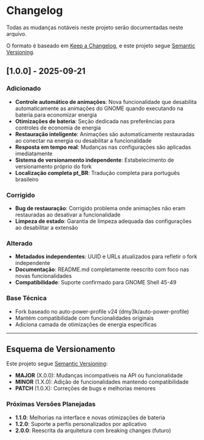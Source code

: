 # Changelog

Todas as mudanças notáveis neste projeto serão documentadas neste arquivo.

O formato é baseado em [Keep a Changelog](https://keepachangelog.com/pt-BR/1.0.0/),
e este projeto segue [Semantic Versioning](https://semver.org/lang/pt-BR/).

## [1.0.0] - 2025-09-21

### Adicionado
- **Controle automático de animações**: Nova funcionalidade que desabilita automaticamente as animações do GNOME quando executando na bateria para economizar energia
- **Otimizações de bateria**: Seção dedicada nas preferências para controles de economia de energia
- **Restauração inteligente**: Animações são automaticamente restauradas ao conectar na energia ou desabilitar a funcionalidade
- **Resposta em tempo real**: Mudanças nas configurações são aplicadas imediatamente
- **Sistema de versionamento independente**: Estabelecimento de versionamento próprio do fork
- **Localização completa pt_BR**: Tradução completa para português brasileiro

### Corrigido
- **Bug de restauração**: Corrigido problema onde animações não eram restauradas ao desativar a funcionalidade
- **Limpeza de estado**: Garantia de limpeza adequada das configurações ao desabilitar a extensão

### Alterado
- **Metadados independentes**: UUID e URLs atualizados para refletir o fork independente
- **Documentação**: README.md completamente reescrito com foco nas novas funcionalidades
- **Compatibilidade**: Suporte confirmado para GNOME Shell 45-49

### Base Técnica
- Fork baseado no auto-power-profile v24 (dmy3k/auto-power-profile)
- Mantém compatibilidade com funcionalidades originais
- Adiciona camada de otimizações de energia específicas

---

## Esquema de Versionamento

Este projeto segue [Semantic Versioning](https://semver.org/):

- **MAJOR** (X.0.0): Mudanças incompatíveis na API ou funcionalidade
- **MINOR** (1.X.0): Adição de funcionalidades mantendo compatibilidade
- **PATCH** (1.0.X): Correções de bugs e melhorias menores

### Próximas Versões Planejadas

- **1.1.0**: Melhorias na interface e novas otimizações de bateria
- **1.2.0**: Suporte a perfis personalizados por aplicativo
- **2.0.0**: Reescrita da arquitetura com breaking changes (futuro)